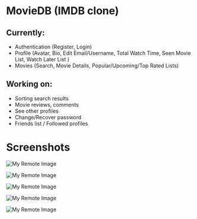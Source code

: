 # MovieDB (IMDB clone)

## Currently:

+ Authentication (Register, Login)
+ Profile (Avatar, Bio, Edit Email/Username, Total Watch Time, Seen Movie List, Watch Later List )
+ Movies (Search, Movie Details, Popular/Upcoming/Top Rated Lists)

## Working on:
+ Sorting search results
+ Movie reviews, comments
+ See other profiles
+ Change/Recover password
+ Friends list / Followed profiles


# Screenshots

![My Remote Image](https://imgur.com/Ncrz6q7)

![My Remote Image](https://imgur.com/nnkAqIe)

![My Remote Image](https://imgur.com/YSWoRSE)

![My Remote Image](https://imgur.com/WRAYKTW)

![My Remote Image](https://imgur.com/eWmd4jd)
